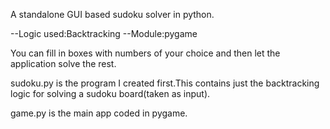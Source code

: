 A standalone GUI based sudoku solver in python.

--Logic used:Backtracking
--Module:pygame



You can fill in boxes with numbers of your choice and then let the application solve the rest.

sudoku.py is the program I created first.This contains just the backtracking logic for solving a sudoku board(taken as input).


game.py is the main app coded in pygame.

